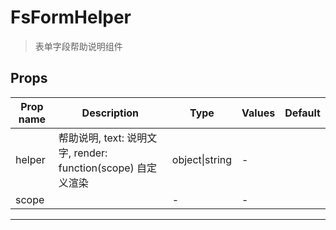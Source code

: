 # FsFormHelper

> 表单字段帮助说明组件

## Props

| Prop name | Description                                                  | Type           | Values | Default |
| --------- | ------------------------------------------------------------ | -------------- | ------ | ------- |
| helper    | 帮助说明, text: 说明文字, render: function(scope) 自定义渲染 | object\|string | -      |         |
| scope     |                                                              | -              | -      |         |

---
